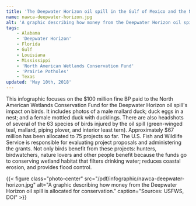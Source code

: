 ```yaml
---
title: 'The Deepwater Horizon oil spill in the Gulf of Mexico and the North American Wetlands Conservation Fund'
name: nawca-deepwater-horizon.jpg
alt: 'A graphic describing how money from the Deepwater Horizon oil spill is allocated for conservation.'
tags:
    - Alabama
    - 'Deepwater Horizon'
    - Florida
    - Gulf
    - Louisiana
    - Mississippi
    - 'North American Wetlands Conservation Fund'
    - 'Prairie Potholes'
    - Texas
updated: 'May 10th, 2018'
---
```


This infographic focuses on the $100 million fine BP paid to the North American Wetlands Conservation Fund for the Deepwater Horizon oil spill's impact on birds. It includes photos of a male mallard duck; duck eggs in a nest; and a female mottled duck with ducklings. There are also headshots of several of the 63 species of birds injured by the oil spill (green-winged teal, mallard, piping plover, and interior least tern). Approximately $67 million has been allocated to 75 projects so far. The U.S. Fish and Wildlife Service is responsible for evaluating project proposals and administering the grants. Not only birds benefit from these projects: hunters, birdwatchers, nature lovers and other people benefit because the funds go to conserving wetland habitat that filters drinking water; reduces coastal erosion, and provides flood control.

{{< figure class="photo-center" src="/pdf/infographic/nawca-deepwater-horizon.jpg" alt="A graphic describing how money from the Deepwater Horizon oil spill is allocated for conservation." caption="Sources: USFWS, DOI" >}}
